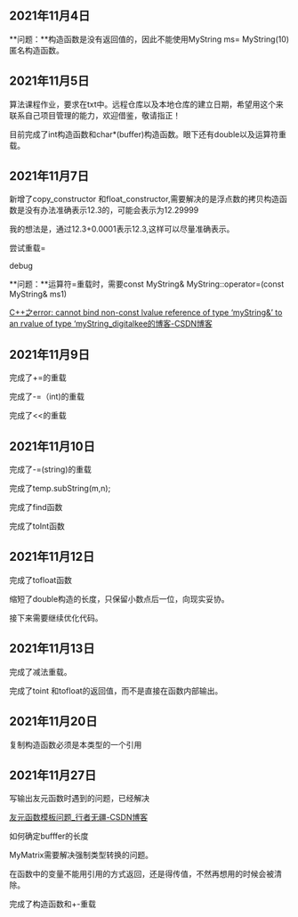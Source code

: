## 2021年11月4日

**问题：**构造函数是没有返回值的，因此不能使用MyString ms= MyString(10)匿名构造函数。

## 2021年11月5日

算法课程作业，要求在txt中。远程仓库以及本地仓库的建立日期，希望用这个来联系自己项目管理的能力，欢迎借鉴，敬请指正！

目前完成了int构造函数和char*(buffer)构造函数。眼下还有double以及运算符重载。

## 2021年11月7日

新增了copy_constructor 和float_constructor,需要解决的是浮点数的拷贝构造函数是没有办法准确表示12.3的，可能会表示为12.29999

我的想法是，通过12.3+0.0001表示12.3,这样可以尽量准确表示。

尝试重载=

debug



**问题：**运算符=重载时，需要const		MyString& MyString::operator=(const MyString& ms1)

[C++之error: cannot bind non-const lvalue reference of type ‘myString&’ to an rvalue of type ‘myString_digitalkee的博客-CSDN博客](https://blog.csdn.net/digitalkee/article/details/105092400)

## 2021年11月9日

完成了+=的重载

完成了-=（int)的重载

完成了<<的重载

## 2021年11月10日

完成了-=(string)的重载

完成了temp.subString(m,n);

完成了find函数

完成了toInt函数

## 2021年11月12日

完成了tofloat函数

缩短了double构造的长度，只保留小数点后一位，向现实妥协。

接下来需要继续优化代码。

## 2021年11月13日

完成了减法重载。

完成了toint 和tofloat的返回值，而不是直接在函数内部输出。



## 2021年11月20日

复制构造函数必须是本类型的一个引用

## 2021年11月27日

写输出友元函数时遇到的问题，已经解决

[友元函数模板问题_行者无疆-CSDN博客](https://blog.csdn.net/dongzhongshu/article/details/6200466)

如何确定bufffer的长度

MyMatrix需要解决强制类型转换的问题。

在函数中的变量不能用引用的方式返回，还是得传值，不然再想用的时候会被清除。

完成了构造函数和+-重载

